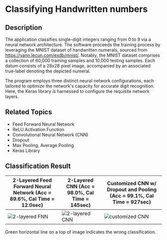 # Classifying Handwritten numbers

## Description
The application classifies single-digit integers ranging from 0 to 9 via a neural network architecture. The software proceeds the training process by leveraging the MNIST dataset of handwritten numerals, sourced from https://yann.lecun.com/exdb/mnist/. Notably, the MNIST dataset comprises a collection of 60,000 training samples and 10,000 testing samples. Each datum consists of a 28x28 pixel image, accompanied by an associated true-label denoting the depicted numeral. 

The program employs three distinct neural network configurations, each tailored to optimize the network's capacity for accurate digit recognition. Here, the Keras library is harnessed to configure the requisite network layers.

## Related Topics
* Feed Forward Neural Network
* ReLU Activation Function
* Convolutional Neural Network (CNN)
* Dropout
* Max Pooling, Average Pooling
* Keras Library

## Classification Result

| 2-Layered Feed Forward Neural Network (Acc = 89.6%, Cal Time = 12.0sec) | 2-Layered CNN  (Acc = 98.0%, Cal Time = 145sec) | Customized CNN w/ Dropout and Pooling (Acc = 99.1%, Cal Time = 927sec) |       
| ----------------------------------------------------------------------- | ----------------------------------------------- | ----------------------------------------------------|
| ![2-layered FNN](https://github.com/mynoong/machine-learning-basics/assets/113654157/c27250d8-9f71-4e4a-b5d1-49c0e7e17e7e) | ![2-layered CNN](https://github.com/mynoong/machine-learning-basics/assets/113654157/66ab497d-0c7b-4076-a7bd-391024a0c9d1) |  ![customized CNN](https://github.com/mynoong/machine-learning-basics/assets/113654157/8e58f1d8-6bda-4ec1-bb3f-2de6643736b8) |

Green horizontal line on a top of image indicates the wrong classification.
